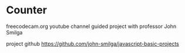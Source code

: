# Counter
freecodecam.org youtube channel guided project with professor John Smilga

project github
 https://github.com/john-smilga/javascript-basic-projects